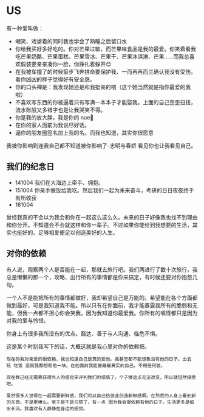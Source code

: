 # US

有一种爱叫做：

- 嘲笑、戏谑着的同时我也学会了熟睡之后留口水
- 你给我买好多好吃的。你对芒果过敏，而芒果味食品是我的最爱。你笑着看我吃芒果奶酪、芒果蛋糕、芒果雪冰、芒果干、芒果冰淇淋、芒果……而我总喜欢假装要亲亲凑你一脸，你挣扎着躲开😊
- 在我被车撞了的时候箭步飞奔拼命要保护我、一而再再而三确认我没有受伤。看你凶凶的样子觉得好有安全感。
- 你的口头禅是：我发现她还是和我挺亲的喂（这个她当然就是指你最爱的我啦）
- 不喜欢写东西的你被逼着只有写满一本本子才能娶我。上面的自己歪歪扭扭，流水账般又多错字也是让我哭笑不得。
- 你是我的放大胖，我是你的 nue🐷
- 在你的家人面前为我说尽好话。
- 逼你的朋友圈签名加上我的名。而我也知道，其实你很愿意


我被你影响到连我自己都不知道被你影响了-志明与春娇
看见你也让我看见自己。

## 我们的纪念日

- 141004 我们在大海边上牵手、拥抱。
- 151004 你亲手做饭给我吃。然后我们一起为未来奋斗，考研的日日夜夜终于有所收获
- 161004

曾经我真的不会以为我会和你在一起这么这么久。未来的日子好像我也找不到理由和你分开。不知道会不会就这样和你一辈子。不过如果你能给到我想要的生活，其实也挺好的。足够相爱便足以创造美好的人生。

## 对你的依赖

有人说，观察两个人是否能在一起，那就去旅行吧。我们两进行了数十次旅行，我总是懒懒的那一个，攻略、出行所有的事情都是你来搞定，有时候还要对你抱怨几句。

一个人不是能把所有的事情都做好，我却希望自己是万能的。希望能在各个方面都做到最好，可是我知道我不能。所以只有在你面前，我才能暴露我所有的脆弱和无能，但我一点都不担心你会笑我，因为我知道你最爱我。你所有的嗔怪都只是因为对我的爱与怜惜。

你身上有很多我所没有的优点。豁达、善于与人沟通、临危不惧。

这是某个时刻我写下的话，大概这就是我心里对你的依赖把。

```
现在的我对亲爱的很依赖，我也知道自己是真的爱他。我甚至都不能想象没有他的日子。出去玩 吃饭 逛街我都想和他一块。在他面前我能做最最真实的自己。不用任何装。

现在我已经无需靠获得外人的感觉来评判我们的感情了。个子矮这点无法改变，所以就坦然接受吧。

虽然很多人觉得在一起需要新鲜感，我们可以自己给彼此创造新鲜感啊。在熟悉的人身上看到新的东西，不是更棒么。至于是不是习惯了，有一点 因为我会很依赖有他的日子。生活更多是细水长流。我喜欢有人静静在身边的感觉。

```